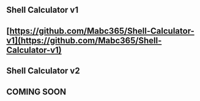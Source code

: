 ## Shell Calculator v1

## [https://github.com/Mabc365/Shell-Calculator-v1](https://github.com/Mabc365/Shell-Calculator-v1)


## Shell Calculator v2

## COMING SOON
